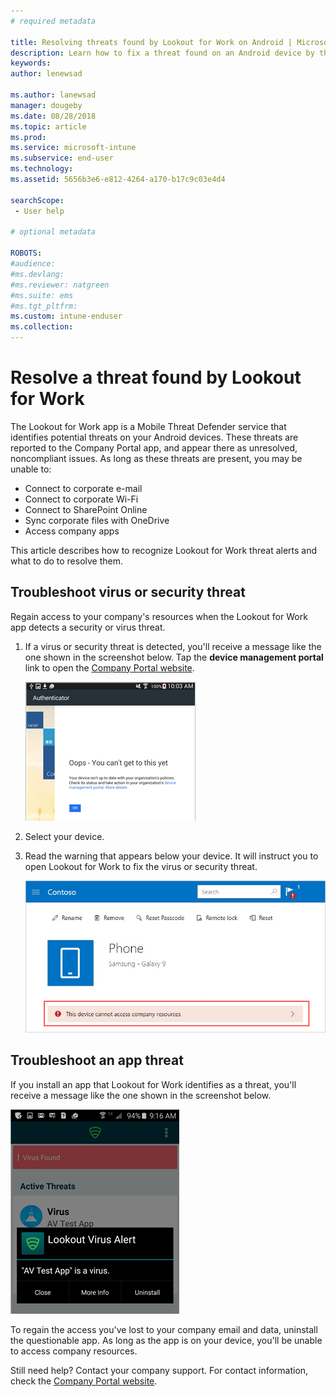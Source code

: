 ```yaml
---
# required metadata

title: Resolving threats found by Lookout for Work on Android | Microsoft Docs
description: Learn how to fix a threat found on an Android device by the Lookout for Work app.
keywords:
author: lenewsad

ms.author: lanewsad
manager: dougeby
ms.date: 08/28/2018
ms.topic: article
ms.prod:
ms.service: microsoft-intune
ms.subservice: end-user
ms.technology:
ms.assetid: 5656b3e6-e812-4264-a170-b17c9c03e4d4

searchScope:
 - User help

# optional metadata

ROBOTS:  
#audience:
#ms.devlang:
#ms.reviewer: natgreen
#ms.suite: ems
#ms.tgt_pltfrm:
ms.custom: intune-enduser
ms.collection: 
---
```


# Resolve a threat found by Lookout for Work  

The Lookout for Work app is a Mobile Threat Defender service that identifies potential threats on your Android devices. These threats are reported to the Company Portal app, and appear there as unresolved, noncompliant issues. As long as these threats are present, you may be unable to:

* Connect to corporate e-mail
* Connect to corporate Wi-Fi
* Connect to SharePoint Online
* Sync corporate files with OneDrive
* Access company apps

This article describes how to recognize Lookout for Work threat alerts and what to do to resolve them. 

## Troubleshoot virus or security threat  
Regain access to your company's resources when the Lookout for Work app detects a security or virus threat.  

1. If a virus or security threat is detected, you'll receive a message like the one shown in the screenshot below. Tap the **device management portal** link to open the [Company Portal website](https://portal.manage.microsoft.com/devices).  

    ![Example screenshot of a Lookout for Work error message, with a link to Company Portal website and blue OK button.](media/mtd-go-to-device-management-portal-android.png)

2. Select your device.  
3. Read the warning that appears below your device. It will instruct you to open Lookout for Work to fix the virus or security threat. 

    ![Example screenshot of the Company Portal device page, showing the Lookout for Work warning.](media/CP-lookout-virus-banner-1808.png)  

## Troubleshoot an app threat  

If you install an app that Lookout for Work identifies as a threat, you'll receive a message like the one shown in the screenshot below.  

![Example screenshot showing a Lookout Virus Alert message over the Lookout for Work app interface. Shows three buttons: "Close," "More Info," and "Uninstall."](media/lookout-virus-alert-android.png)  

To regain the access you've lost to your company email and data, uninstall the questionable app. As long as the app is on your device, you'll be unable to access company resources.    

Still need help? Contact your company support. For contact information, check the [Company Portal website](https://go.microsoft.com/fwlink/?linkid=2010980).  
